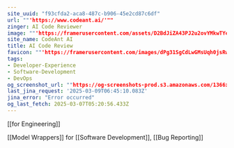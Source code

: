 ```yaml
---
site_uuid: "f93cfda2-aca8-487c-b906-45e2cd87c6df"
url: ""'https://www.codeant.ai/'""
zinger: AI Code Reviewer
image: ""'https://framerusercontent.com/assets/D2BdJiZA43PJ2u2ovYMkwTYeQL4.png'""
site_name: CodeAnt AI
title: AI Code Review
favicon: ""'https://framerusercontent.com/images/dPg31SgCdLwGMsUqh0jsRwrgPQU.png'""
tags:
- Developer-Experience
- Software-Development
- DevOps
og_screenshot_url: ""https://og-screenshots-prod.s3.amazonaws.com/1366x768/80/false/d2265e89eea57e11d319424515aeb065f0b3229cd61bbbaab10befa13a588f59.jpeg""
last_jina_request: '2025-03-09T06:45:10.083Z'
jina_error: "Error occurred"
og_last_fetch: 2025-03-07T05:20:56.433Z
---
```

[[for Engineering]]

[[Model Wrappers]] for [[Software Development]], [[Bug Reporting]]


